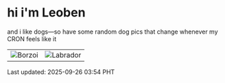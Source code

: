 # hi i'm Leoben

and i like dogs—so have some random dog pics that change whenever my CRON feels like it

|  |  |
|--------|----------|
| ![Borzoi](https://random-dog-vercel.vercel.app/api/random-borzoi?v=1758830055) | ![Labrador](https://random-dog-vercel.vercel.app/api/random-labrador?v=1758830055) |

Last updated: 2025-09-26 03:54 PHT
